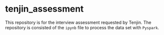 # tenjin_assessment
This repository is for the interview assessment requested by Tenjin. The repository is consisted of the `ipynb` file to process the data set with `Pyspark`.
